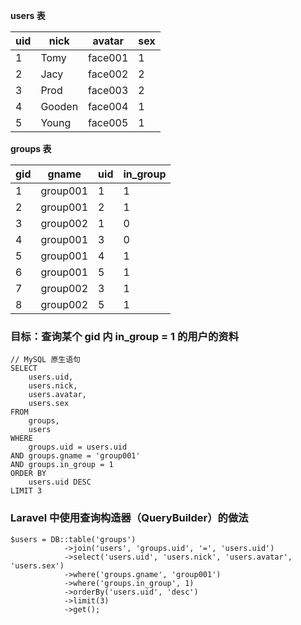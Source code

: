 **users 表**

uid | nick | avatar | sex
--- | --- | --- | ---
1 | Tomy | face001 | 1
2 | Jacy | face002 | 2
3 | Prod | face003 | 2
4 | Gooden | face004 | 1
5 | Young | face005 | 1

**groups 表**

gid | gname | uid | in_group
--- | --- | --- | ---
1 | group001 | 1 | 1
2 | group001 | 2 | 1
3 | group002 | 1 | 0
4 | group001 | 3 | 0
5 | group001 | 4 | 1
6 | group001 | 5 | 1
7 | group002 | 3 | 1
8 | group002 | 5 | 1



### 目标：查询某个 gid 内 in_group = 1 的用户的资料


```
// MySQL 原生语句
SELECT
    users.uid,
    users.nick,
    users.avatar,
    users.sex
FROM
    groups,
    users
WHERE
    groups.uid = users.uid
AND groups.gname = 'group001'
AND groups.in_group = 1
ORDER BY
    users.uid DESC
LIMIT 3
```

### Laravel 中使用查询构造器（QueryBuilder）的做法

```
$users = DB::table('groups')
            ->join('users', 'groups.uid', '=', 'users.uid')
            ->select('users.uid', 'users.nick', 'users.avatar', 'users.sex')
            ->where('groups.gname', 'group001')
            ->where('groups.in_group', 1)
            ->orderBy('users.uid', 'desc')
            ->limit(3)
            ->get();
```
